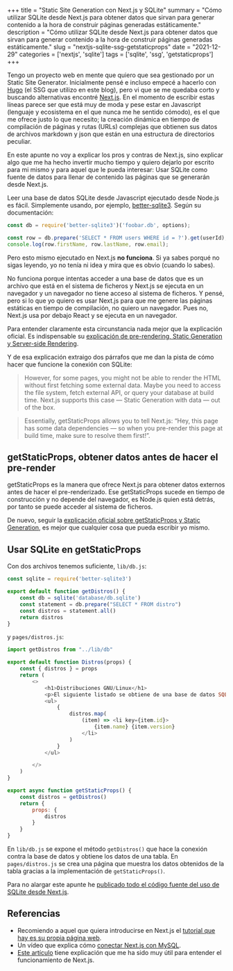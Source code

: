 +++
title = "Static Site Generation con Next.js y SQLite"
summary = "Cómo utilizar SQLite desde Next.js para obtener datos que sirvan para generar contenido a la hora de construir páginas generadas estáticamente."
description = "Cómo utilizar SQLite desde Next.js para obtener datos que sirvan para generar contenido a la hora de construir páginas generadas estáticamente."
slug = "nextjs-sqlite-ssg-getstaticprops"
date = "2021-12-29"
categories = ['nextjs', 'sqlite']
tags = ['sqlite', 'ssg', 'getstaticprops']
+++

Tengo un proyecto web en mente que quiero que sea gestionado por un Static Site Generator. Inicialmente pensé e incluso empecé a hacerlo con [Hugo](https://gohugo.io) (el SSG que utilizo en este blog), pero vi que se me quedaba corto y buscando alternativas encontré [Next.js](https://nextjs.org). En el momento de escribir estas líneas parece ser que está muy de moda y pese estar en Javascript (lenguaje y ecosistema en el que nunca me he sentido cómodo), es el que me ofrece justo lo que necesito; la creación dinámica en tiempo de compilación de páginas y rutas (URLs) complejas que obtienen sus datos de archivos markdown y json que están en una estructura de directorios peculiar.

En este apunte no voy a explicar los pros y contras de Next.js, sino explicar algo que me ha hecho invertir mucho tiempo y quiero dejarlo por escrito para mi mismo y para aquel que le pueda interesar: Usar SQLite como fuente de datos para llenar de contenido las páginas que se generarán desde Next.js.

Leer una base de datos SQLite desde Javascript ejecutado desde Node.js es fácil. Simplemente usando, por ejemplo, [better-sqlite3](https://github.com/JoshuaWise/better-sqlite3). Según su documentación:

```javascript
const db = require('better-sqlite3')('foobar.db', options);

const row = db.prepare('SELECT * FROM users WHERE id = ?').get(userId);
console.log(row.firstName, row.lastName, row.email);
```

Pero esto mismo ejecutado en Next.js __no funciona__. Si ya sabes porqué no sigas leyendo, yo no tenía ni idea y mira que es obvio (cuando lo sabes).

No funciona porque intentas acceder a una base de datos que es un archivo que está en el sistema de ficheros y Next.js se ejecuta en un navegador y un navegador no tiene acceso al sistema de ficheros. Y pensé, pero si lo que yo quiero es usar Next.js para que me genere las páginas estáticas en tiempo de compilación, no quiero un navegador. Pues no, Next.js usa por debajo React y se ejecuta en un navegador.

Para entender claramente esta circunstancia nada mejor que la explicación oficial. Es indispensable su [explicación de pre-rendering, Static Generation y Server-side Rendering](https://nextjs.org/learn/basics/data-fetching/pre-rendering).

Y de esa explicación extraigo dos párrafos que me dan la pista de cómo hacer que funcione la conexión con SQLite:

> However, for some pages, you might not be able to render the HTML without first fetching some external data. Maybe you need to access the file system, fetch external API, or query your database at build time. Next.js supports this case — Static Generation with data — out of the box.

> Essentially, getStaticProps allows you to tell Next.js: “Hey, this page has some data dependencies — so when you pre-render this page at build time, make sure to resolve them first!”.

## getStaticProps, obtener datos antes de hacer el pre-render

getStaticProps es la manera que ofrece Next.js para obtener datos externos antes de hacer el pre-renderizado. Ese getStaticProps sucede en tiempo de construcción y no depende del navegador, es Node.js quien está detrás, por tanto se puede acceder al sistema de ficheros.

De nuevo, seguir la [explicación oficial sobre getStaticProps y Static Generation](https://nextjs.org/learn/basics/data-fetching/with-data), es mejor que cualquier cosa que pueda escribir yo mismo.

## Usar SQLite en getStaticProps

Con dos archivos tenemos suficiente, ``lib/db.js``:

```javascript
const sqlite = require('better-sqlite3')

export default function getDistros() {
    const db = sqlite('database/db.sqlite')
    const statement = db.prepare("SELECT * FROM distro")
    const distros = statement.all()
    return distros
}
```

y ``pages/distros.js``:

```javascript
import getDistros from "../lib/db"

export default function Distros(props) {
    const { distros } = props
    return (
        <>
            <h1>Distribuciones GNU/Linux</h1>
            <p>El siguiente listado se obtiene de una base de datos SQLite:</p>
            <ul>
                {
                    distros.map(
                        (item) => <li key={item.id}>
                            {item.name} {item.version}
                        </li>
                    )
                }
            </ul>

        </>
    )
}

export async function getStaticProps() {
    const distros = getDistros()
    return {
        props: {
            distros
        }
    }
}
```

En ``lib/db.js`` se expone el método ``getDistros()`` que hace la conexión contra la base de datos y obtiene los datos de una tabla. En ``pages/distros.js`` se crea una página que muestra los datos obtenidos de la tabla gracias a la implementación de ``getStaticProps()``.

Para no alargar este apunte he [publicado todo el código fuente del uso de SQLite desde Next.js](https://github.com/isfegu/nextjs-sqlite).

## Referencias

* Recomiendo a aquel que quiera introducirse en Next.js el [tutorial que hay es su propia página web](https://nextjs.org/learn/basics/create-nextjs-app).
* Un vídeo que explica cómo [conectar Next.js con MySQL](https://www.youtube.com/watch?v=uqlQB0oHSEE).
* [Este artículo](https://maikelveen.com/blog/how-to-solve-module-not-found-cant-resolve-fs-in-nextjs) tiene explicación que me ha sido muy útil para entender el funcionamiento de Next.js.
